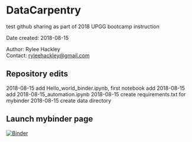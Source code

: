 # DataCarpentry
test github sharing as part of 2018 UPGG bootcamp instruction

Date created: 2018-08-15 

Author: Rylee Hackley   
Contact: ryleehackley@gmail.com

## Repository edits

2018-08-15 add Hello_world_binder.ipynb, first notebook add
2018-08-15 add 2018-08-15_automation.ipynb
2018-08-15 create requirements.txt for mybinder
2018-08-15 create data directory

## Launch mybinder page
[![Binder](https://mybinder.org/badge.svg)](https://mybinder.org/v2/gh/hackkr/DataCarpentry/master)
